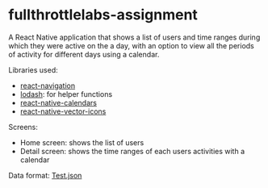 # fullthrottlelabs-assignment

A React Native application that shows a list of users and time ranges during which they were active on the a day, with an option to view all the periods of
activity for different days using a calendar.

Libraries used:
* [react-navigation](https://github.com/react-navigation/react-navigation)
* [lodash](https://github.com/lodash/lodash): for helper functions
* [react-native-calendars](https://github.com/wix/react-native-calendars)
* [react-native-vector-icons](https://github.com/oblador/react-native-vector-icons)

Screens:
* Home screen: shows the list of users
* Detail screen: shows the time ranges of each users activities with a calendar

Data format:
[Test.json](Test.json)
